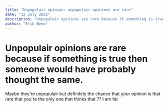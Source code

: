 ```yaml
---
title: "Unpopulair opinion: unpopulair opinions are rare"
date: "12 July 2022"
description: "Unpopulair opinions are rare because if something is true then someone would have probably thought the same ..."
author: "Erik Beem"
---
```


# Unpopulair opinions are rare because if something is true then someone would have probably thought the same.

Maybe they're unpopulair but definitely the chance that your opinion is that rare that you're the only one that thinks that ?? I am fat
